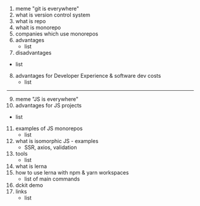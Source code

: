 1. meme "git is everywhere"
2. what is version control system
3. what is repo
4. whait is monorepo
5. companies which use monorepos
6. advantages
   - list
7.  disadvantages
   - list
8. advantages for Developer Experience & software dev costs 
    - list
---
9. meme "JS is everywhere"
10. advantages for JS projects
   - list
11. examples of JS monorepos
    - list
12. what is isomorphic JS - examples
    - SSR, axios, validation
13. tools
    - list
14. what is lerna
15. how to use lerna with npm & yarn workspaces
    - list of main commands
16. dckit demo
17. links
    - list

